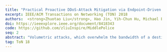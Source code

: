```yaml
---
title: "Practical Proactive DDoS-Attack Mitigation via Endpoint-Driven In-Network Traffic Control"
excerpt: IEEE/ACM Transactions on Networking (TON) 2018
authors:  <strong>Zhuotao Liu</strong>, Hao Jin, Yih-Chun Hu, Michael Bailey
doi: https://ieeexplore.ieee.org/document/8418343
code: https://github.com/zliuInspire/MiddlePolice
seq: 2
abstract: "Volumetric attacks, which overwhelm the bandwidth of a destination, are among the most common distributed denial-of-service (DDoS) attacks today. Despite considerable effort made by both research and industry, our recent interviews with over 100 potential DDoS victims in over 10 industry segments indicate that today's DDoS prevention is far from perfect. On one hand, few academical proposals have ever been deployed in the Internet; on the other hand, solutions offered by existing DDoS prevention vendors are not silver bullet to defend against the entire attack spectrum. Guided by such large-scale study of today's DDoS defense, in this paper, we present MiddlePolice, the first readily deployable and proactive DDoS prevention mechanism. We carefully architect MiddlePolice such that it requires no changes from both the Internet core and the network stack of clients, yielding instant deployability in the current Internet architecture. Further, relying on our novel capability feedback mechanism, MiddlePolice is able to enforce destination-driven traffic control so that it guarantees to deliver victim-desired traffic regardless of the attacker strategies. We implement a prototype of MiddlePolice and demonstrate its feasibility via extensive evaluations in the Internet, hardware testbed, and large-scale simulations."
tag: ToN 18
---
```

